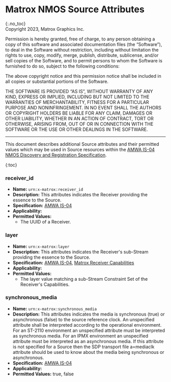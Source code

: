 # Matrox NMOS Source Attributes
{:.no_toc}  
Copyright 2023, Matrox Graphics Inc.

Permission is hereby granted, free of charge, to any person obtaining a copy of this software and associated documentation files (the “Software”), to deal in the Software without restriction, including without limitation the rights to use, copy, modify, merge, publish, distribute, sublicense, and/or sell copies of the Software, and to permit persons to whom the Software is furnished to do so, subject to the following conditions:

The above copyright notice and this permission notice shall be included in all copies or substantial portions of the Software.

THE SOFTWARE IS PROVIDED “AS IS”, WITHOUT WARRANTY OF ANY KIND, EXPRESS OR IMPLIED, INCLUDING BUT NOT LIMITED TO THE WARRANTIES OF MERCHANTABILITY, FITNESS FOR A PARTICULAR PURPOSE AND NONINFRINGEMENT. IN NO EVENT SHALL THE AUTHORS OR COPYRIGHT HOLDERS BE LIABLE FOR ANY CLAIM, DAMAGES OR OTHER LIABILITY, WHETHER IN AN ACTION OF CONTRACT, TORT OR OTHERWISE, ARISING FROM, OUT OF OR IN CONNECTION WITH THE SOFTWARE OR THE USE OR OTHER DEALINGS IN THE SOFTWARE.
  
---
  
This document describes additional Source attributes and their permitted values which may be used in Source resources within the [AMWA IS-04 NMOS Discovery and Registration Specification](https://specs.amwa.tv/is-04).

{:toc}

### receiver_id
- **Name:** `urn:x-matrox:receiver_id`
- **Description:** This attributes indicates the Receiver providing the essence to the Source.
- **Specification:** [AMWA IS-04](https://specs.amwa.tv/IS-04/v1.3)
- **Applicability:** 
- **Permitted Values:**
  - The UUID of a Receiver.

### layer
- **Name:** `urn:x-matrox:layer`
- **Description:** This attributes indicates the Receiver's sub-Stream providing the essence to the Source.
- **Specification:** [AMWA IS-04](https://specs.amwa.tv/IS-04/v1.3), [Matrox Receiver Capabilities](https://github.com/alabou/NMOS-MatroxOnly/blob/main/ReceiverCapabilities.md)
- **Applicability:** 
- **Permitted Values:**
  - The layer value matching a sub-Stream Constraint Set of the Receiver's Capabilities.

### synchronous_media
- **Name:** `urn:x-matrox:synchronous_media`
- **Description:** This attributes indicates the media is synchronous (true) or asynchronous (false) to the source reference clock. An unspecified attribute shall be interpreted according to the operational environment. For an ST-2110 environment an unspecified attribute must be interpreted as synchronous media. For an IPMX environment an unspecified attribute must be interpreted as an asynchronous media. If this attribute is not specified for a Source then the SDP transport file a=mediaclk attribute should be used to know about the media being synchronous or asynchronous.
- **Specification:** [AMWA IS-04](https://specs.amwa.tv/IS-04/v1.3)
- **Applicability:** 
- **Permitted Values:** true, false
